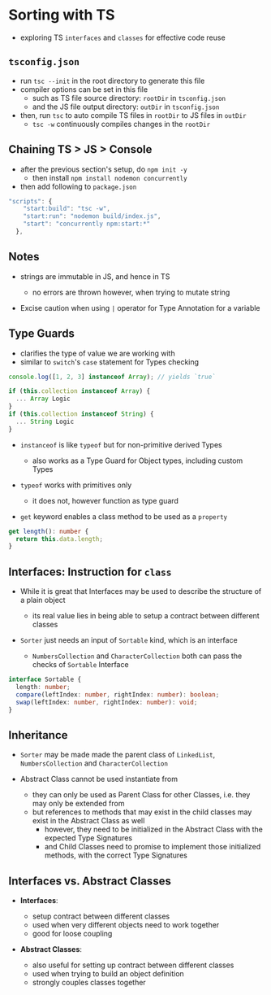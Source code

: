 # Sorting with TS

- exploring TS `interfaces` and `classes` for effective code reuse

## `tsconfig.json`

- run `tsc --init` in the root directory to generate this file
- compiler options can be set in this file
  - such as TS file source directory: `rootDir` in `tsconfig.json`
  - and the JS file output directory: `outDir` in `tsconfig.json`
- then, run `tsc` to auto compile TS files in `rootDir` to JS files in `outDir`
  - `tsc -w` continuously compiles changes in the `rootDir`

## Chaining TS > JS > Console

- after the previous section's setup, do `npm init -y`
  - then install `npm install nodemon concurrently`
- then add following to `package.json`

```js
"scripts": {
    "start:build": "tsc -w",
    "start:run": "nodemon build/index.js",
    "start": "concurrently npm:start:*"
  },
```

## Notes

- strings are immutable in JS, and hence in TS

  - no errors are thrown however, when trying to mutate string

- Excise caution when using `|` operator for Type Annotation for a variable

## Type Guards

- clarifies the type of value we are working with
- similar to `switch`'s `case` statement for Types checking

```ts
console.log([1, 2, 3] instanceof Array); // yields `true`

if (this.collection instanceof Array) {
  ... Array Logic
}
if (this.collection instanceof String) {
  ... String Logic
}
```

- `instanceof` is like `typeof` but for non-primitive derived Types
  - also works as a Type Guard for Object types, including custom Types
- `typeof` works with primitives only

  - it does not, however function as type guard

- `get` keyword enables a class method to be used as a `property`

```ts
get length(): number {
  return this.data.length;
}
```

## Interfaces: Instruction for `class`

- While it is great that Interfaces may be used to describe the structure of a plain object

  - its real value lies in being able to setup a contract between different classes

- `Sorter` just needs an input of `Sortable` kind, which is an interface
  - `NumbersCollection` and `CharacterCollection` both can pass the checks of `Sortable` Interface

```ts
interface Sortable {
  length: number;
  compare(leftIndex: number, rightIndex: number): boolean;
  swap(leftIndex: number, rightIndex: number): void;
}
```

## Inheritance

- `Sorter` may be made made the parent class of `LinkedList`, `NumbersCollection` and `CharacterCollection`

- Abstract Class cannot be used instantiate from
  - they can only be used as Parent Class for other Classes, i.e. they may only be extended from
  - but references to methods that may exist in the child classes may exist in the Abstract Class as well
    - however, they need to be initialized in the Abstract Class with the expected Type Signatures
    - and Child Classes need to promise to implement those initialized methods, with the correct Type Signatures

## Interfaces vs. Abstract Classes

- **Interfaces**:

  - setup contract between different classes
  - used when very different objects need to work together
  - good for loose coupling

- **Abstract Classes**:
  - also useful for setting up contract between different classes
  - used when trying to build an object definition
  - strongly couples classes together
